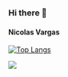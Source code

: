 ### Hi there 👋

#### Nicolas Vargas

[![Top Langs](https://github-readme-stats.vercel.app/api/top-langs/?username=juannicolasvargas)](https://github.com/anuraghazra/github-readme-stats)

![](https://komarev.com/ghpvc/?username=juannicolasvargas)

<!--
**juannicolasvargas/juannicolasvargas** is a ✨ _special_ ✨ repository because its `README.md` (this file) appears on your GitHub profile.

Here are some ideas to get you started:

- 🔭 I’m currently working on ...
- 🌱 I’m currently learning ...
- 👯 I’m looking to collaborate on ...
- 🤔 I’m looking for help with ...
- 💬 Ask me about ...
- 📫 How to reach me: ...
- 😄 Pronouns: ...
- ⚡ Fun fact: ...
-->
